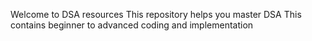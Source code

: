 Welcome to DSA resources 
This repository helps you master DSA 
This contains beginner to advanced coding and implementation 

